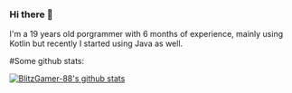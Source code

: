 ### Hi there 👋


I'm a 19 years old porgrammer with 6 months of experience, mainly using Kotlin but recently I started using Java as well.


#Some github stats:

[![BlitzGamer-88's github stats](https://github-readme-stats.vercel.app/api?username=BlitzGamer-88)](https://github.com/anuraghazra/github-readme-stats)

<!--

Here are some ideas to get you started:

- 🔭 I’m currently working on ...
- 🌱 I’m currently learning ...
- 👯 I’m looking to collaborate on ...
- 🤔 I’m looking for help with ...
- 💬 Ask me about ...
- 📫 How to reach me: ...
- 😄 Pronouns: ...
- ⚡ Fun fact: ...
-->
